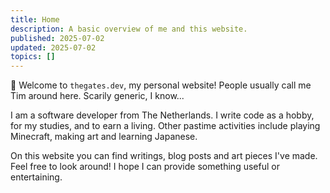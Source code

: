 ```yaml
---
title: Home
description: A basic overview of me and this website.
published: 2025-07-02
updated: 2025-07-02
topics: []
---
```


:wave: Welcome to `thegates.dev`, my personal website! People usually call me Tim around here. Scarily generic, I know...

I am a software developer from The Netherlands.
I write code as a hobby, for my studies, and to earn a living.
Other pastime activities include playing Minecraft, making art and learning Japanese.

On this website you can find writings, blog posts and art pieces I've made.
Feel free to look around! I hope I can provide something useful or entertaining.

